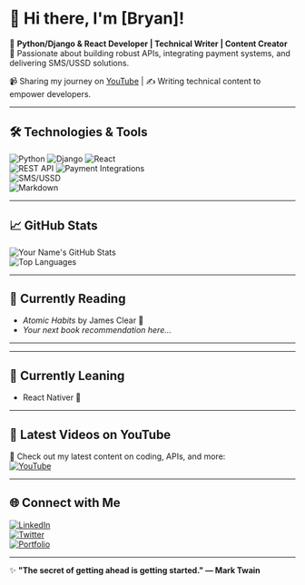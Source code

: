 # 👋 Hi there, I'm [Bryan]!  

🌟 **Python/Django & React Developer | Technical Writer | Content Creator**  
🚀 Passionate about building robust APIs, integrating payment systems, and delivering SMS/USSD solutions.  

📹 Sharing my journey on [YouTube](https://www.youtube.com/@brian_oginga) | ✍️ Writing technical content to empower developers.  

---

## 🛠️ Technologies & Tools  
![Python](https://img.shields.io/badge/-Python-3776AB?style=flat&logo=python&logoColor=white)
![Django](https://img.shields.io/badge/-Django-092E20?style=flat&logo=django&logoColor=white)
![React](https://img.shields.io/badge/-React-61DAFB?style=flat&logo=react&logoColor=black)  
![REST API](https://img.shields.io/badge/-REST%20APIs-6DB33F?style=flat&logo=spring&logoColor=white)
![Payment Integrations](https://img.shields.io/badge/-Payment%20Integrations-0078D4?style=flat&logo=azuredevops&logoColor=white)  
![SMS/USSD](https://img.shields.io/badge/-SMS%2FUSSD-FFDD00?style=flat&logo=twilio&logoColor=black)  
![Markdown](https://img.shields.io/badge/-Markdown-000?style=flat&logo=markdown&logoColor=white)

---

## 📈 GitHub Stats  
![Your Name's GitHub Stats](https://github-readme-stats.vercel.app/api?username=yourusername&show_icons=true&theme=radical)  
![Top Languages](https://github-readme-stats.vercel.app/api/top-langs/?username=yourusername&layout=compact&theme=radical)

---

## 📖 Currently Reading  
- *Atomic Habits* by James Clear 📘  
- *Your next book recommendation here...*

---

---

## 📖 Currently Leaning  
- React Nativer 📘  

---

## 🎥 Latest Videos on YouTube  
🌟 Check out my latest content on coding, APIs, and more:  
[![YouTube](https://img.shields.io/badge/-Subscribe-red?style=flat&logo=youtube&logoColor=white)](https://www.youtube.com/@brian_oginga)

---

## 🌐 Connect with Me  
[![LinkedIn](https://img.shields.io/badge/-LinkedIn-0077B5?style=flat&logo=linkedin&logoColor=white)](https://www.linkedin.com/in/brian-oginga-416a41185/)  
[![Twitter](https://img.shields.io/badge/-Twitter-1DA1F2?style=flat&logo=twitter&logoColor=white)](https://x.com/bryan_oginga)  
[![Portfolio](https://img.shields.io/badge/-Portfolio-blue?style=flat)](https://brianoginga.com)  

---

✨ **"The secret of getting ahead is getting started." — Mark Twain**
